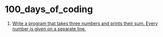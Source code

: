 # 100_days_of_coding

1) [Write a program that takes three numbers and prints their sum. Every number is given on a separate line.](day_001.md)
